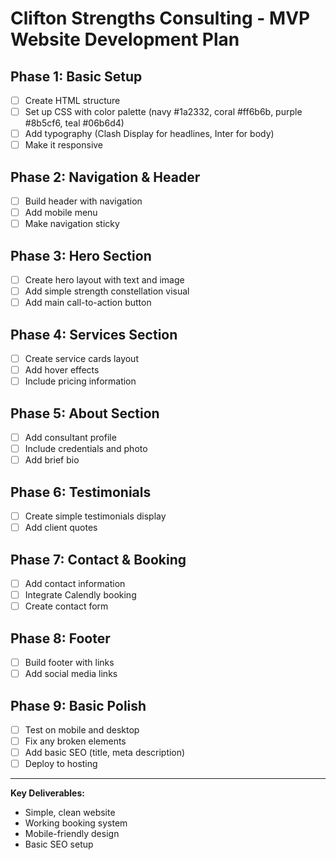 # Clifton Strengths Consulting - MVP Website Development Plan

## Phase 1: Basic Setup
- [ ] Create HTML structure
- [ ] Set up CSS with color palette (navy #1a2332, coral #ff6b6b, purple #8b5cf6, teal #06b6d4)
- [ ] Add typography (Clash Display for headlines, Inter for body)
- [ ] Make it responsive

## Phase 2: Navigation & Header
- [ ] Build header with navigation
- [ ] Add mobile menu
- [ ] Make navigation sticky

## Phase 3: Hero Section
- [ ] Create hero layout with text and image
- [ ] Add simple strength constellation visual
- [ ] Add main call-to-action button

## Phase 4: Services Section
- [ ] Create service cards layout
- [ ] Add hover effects
- [ ] Include pricing information

## Phase 5: About Section
- [ ] Add consultant profile
- [ ] Include credentials and photo
- [ ] Add brief bio

## Phase 6: Testimonials
- [ ] Create simple testimonials display
- [ ] Add client quotes

## Phase 7: Contact & Booking
- [ ] Add contact information
- [ ] Integrate Calendly booking
- [ ] Create contact form

## Phase 8: Footer
- [ ] Build footer with links
- [ ] Add social media links

## Phase 9: Basic Polish
- [ ] Test on mobile and desktop
- [ ] Fix any broken elements
- [ ] Add basic SEO (title, meta description)
- [ ] Deploy to hosting

---

**Key Deliverables:**
- Simple, clean website
- Working booking system
- Mobile-friendly design
- Basic SEO setup